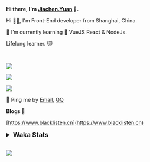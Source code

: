 <!-- <img align="right" src="https://github-readme-stats.vercel.app/api/top-langs/?username=blacklisten&layout=compact" /> -->

**Hi there, I'm [Jiachen.Yuan](https://www.blacklisten.cn) 👋.**

Hi 🙋‍♂️, I'm Front-End developer from Shanghai, China.

🌱 I’m currently learning 🥀 VueJS  React & NodeJs.

Lifelong learner. 😻

<br />

<img src="https://github-readme-stats.vercel.app/api/top-langs/?username=aaditkamat&layout=compact" /><br />

<img src="https://github-readme-stats.vercel.app/api?username=blacklisten&count_private=true&show_icons=true" /><br />

<img src="https://github-readme-stats.vercel.app/api/wakatime?username=blacklisten&layout=compact" /><br />



💬 Ping me by [Email](mailto:black_listen@163.com), [QQ](http://wpa.qq.com/msgrd?v=3&uin=756319278&site=%E5%9C%A8%E7%BA%BF%E5%AE%A2%E6%9C%8D&menu=yes)

<!-- I am Into , 🙏 -->

<!-- Javascript, Web Development, H5, MicroProgram, NodeJs, Electron... 😼 -->

<!--[![Top Langs](https://github-readme-stats.vercel.app/api/top-langs/?username=blacklisten&layout=compact)](https://github.com/anuraghazra/github-readme-stats)-->

<!--![ReadMe Card](https://github-readme-stats.vercel.app/api?username=blacklisten&show_icons=true&theme=radical)-->

**Blogs 🌱**

[https://www.blacklisten.cn](https://www.blacklisten.cn)

<details>
 <summary style="font-size:1.25em"><strong>Waka Stats </strong></summary><br>
<!--START_SECTION:waka-->
![Profile Views](http://img.shields.io/badge/Profile%20Views-0-blue)

**🐱 My Github Data** 

> 🏆 62 Contributions in the Year 2021
 > 
> 📦 257.4 kB Used in Github's Storage 
 > 
> 💼 Opted to Hire
 > 
> 📜 48 Public Repositories 
 > 
> 🔑 4 Private Repositories  
 > 
**I'm an Early 🐤** 

```text
🌞 Morning    18 commits     █░░░░░░░░░░░░░░░░░░░░░░░░   6.5% 
🌆 Daytime    180 commits    ████████████████░░░░░░░░░   64.98% 
🌃 Evening    78 commits     ███████░░░░░░░░░░░░░░░░░░   28.16% 
🌙 Night      1 commits      ░░░░░░░░░░░░░░░░░░░░░░░░░   0.36%

```
📅 **I'm Most Productive on Monday** 

```text
Monday       71 commits     ██████░░░░░░░░░░░░░░░░░░░   25.63% 
Tuesday      43 commits     ████░░░░░░░░░░░░░░░░░░░░░   15.52% 
Wednesday    54 commits     ████░░░░░░░░░░░░░░░░░░░░░   19.49% 
Thursday     66 commits     ██████░░░░░░░░░░░░░░░░░░░   23.83% 
Friday       37 commits     ███░░░░░░░░░░░░░░░░░░░░░░   13.36% 
Saturday     3 commits      ░░░░░░░░░░░░░░░░░░░░░░░░░   1.08% 
Sunday       3 commits      ░░░░░░░░░░░░░░░░░░░░░░░░░   1.08%

```


📊 **This Week I Spent My Time On** 

```text
⌚︎ Time Zone: Asia/Shanghai

💬 Programming Languages: 
JavaScript               2 hrs 20 mins       █████████████░░░░░░░░░░░░   52.92% 
HTML                     1 hr 37 mins        █████████░░░░░░░░░░░░░░░░   36.85% 
JSON                     9 mins              █░░░░░░░░░░░░░░░░░░░░░░░░   3.69% 
JSX                      8 mins              ░░░░░░░░░░░░░░░░░░░░░░░░░   3.03% 
Go                       6 mins              ░░░░░░░░░░░░░░░░░░░░░░░░░   2.47%

🔥 Editors: 
VS Code                  4 hrs 24 mins       █████████████████████████   100.0%

🐱‍💻 Projects: 
learning                 3 hrs 53 mins       ██████████████████████░░░   88.0% 
nblogs                   18 mins             █░░░░░░░░░░░░░░░░░░░░░░░░   7.16% 
ss                       6 mins              ░░░░░░░░░░░░░░░░░░░░░░░░░   2.47% 
live2d-widget            6 mins              ░░░░░░░░░░░░░░░░░░░░░░░░░   2.37%

💻 Operating System: 
Mac                      4 hrs 24 mins       █████████████████████████   100.0%

```

**I Mostly Code in JavaScript** 

```text
JavaScript               18 repos            ███████████░░░░░░░░░░░░░░   43.9% 
Vue                      11 repos            ██████░░░░░░░░░░░░░░░░░░░   26.83% 
TypeScript               5 repos             ███░░░░░░░░░░░░░░░░░░░░░░   12.2% 
HTML                     4 repos             ██░░░░░░░░░░░░░░░░░░░░░░░   9.76% 
CSS                      1 repo              ░░░░░░░░░░░░░░░░░░░░░░░░░   2.44%

```


**Timeline**

![Chart not found](https://raw.githubusercontent.com/blacklisten/blacklisten/master/charts/bar_graph.png) 


 Last Updated on 06/08/2021
<!--END_SECTION:waka-->
</details>

<br />

<!--
**blacklisten/blacklisten** is a ✨ _special_ ✨ repository because its `README.md` (this file) appears on your GitHub profile.

Here are some ideas to get you started:

- 🔭 I’m currently working on ...
- 🌱 I’m currently learning ...
- 👯 I’m looking to collaborate on ...
- 🤔 I’m looking for help with ...
- 💬 Ask me about ...
- 📫 How to reach me: ...
- 😄 Pronouns: ...
- ⚡ Fun fact: ...
-->

![](http://profile-counter.glitch.me/blacklisten/count.svg)
